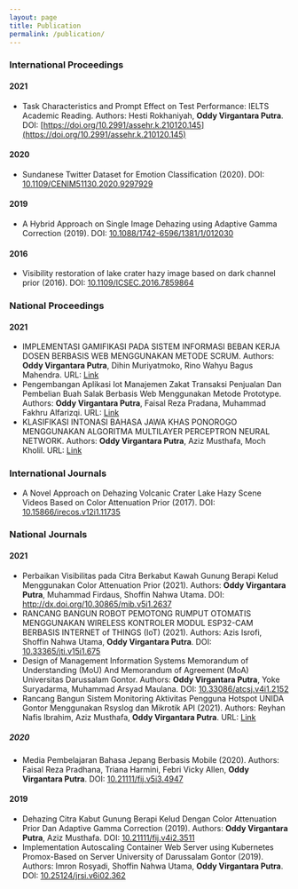 ```yaml
---
layout: page
title: Publication
permalink: /publication/
---
```


### International Proceedings ###
#### 2021 ####
* Task Characteristics and Prompt Effect on Test Performance: IELTS Academic Reading. Authors: Hesti Rokhaniyah, **Oddy Virgantara Putra**. DOI: [https://doi.org/10.2991/assehr.k.210120.145](https://doi.org/10.2991/assehr.k.210120.145)

#### 2020 ####
* Sundanese Twitter Dataset for Emotion Classification (2020). DOI: [10.1109/CENIM51130.2020.9297929](http://dx.doi.org/10.1109/CENIM51130.2020.9297929)

#### 2019 ####
* A Hybrid Approach on Single Image Dehazing using Adaptive Gamma Correction (2019). DOI: [10.1088/1742-6596/1381/1/012030](http://dx.doi.org/10.1088/1742-6596/1381/1/012030)

#### 2016 ####
* Visibility restoration of lake crater hazy image based on dark channel prior (2016). DOI: [10.1109/ICSEC.2016.7859864](http://dx.doi.org/10.1109/ICSEC.2016.7859864)

### National Proceedings ###
#### 2021 ####
* IMPLEMENTASI GAMIFIKASI PADA SISTEM INFORMASI BEBAN KERJA DOSEN BERBASIS WEB MENGGUNAKAN METODE SCRUM. Authors: **Oddy Virgantara Putra**, Dihin Muriyatmoko, Rino Wahyu Bagus Mahendra. URL: [Link](http://prosiding.rcipublisher.org/index.php/prosiding/article/view/154)
* Pengembangan Aplikasi Iot Manajemen Zakat Transaksi Penjualan Dan Pembelian Buah Salak Berbasis Web Menggunakan Metode Prototype. Authors: **Oddy Virgantara Putra**, Faisal Reza Pradana, Muhammad Fakhru Alfarizqi. URL: [Link](https://journal.akprind.ac.id/index.php/prosidingsnast/article/view/3372)
* KLASIFIKASI INTONASI BAHASA JAWA KHAS PONOROGO MENGGUNAKAN ALGORITMA MULTILAYER PERCEPTRON NEURAL NETWORK. Authors: **Oddy Virgantara Putra**, Aziz Musthafa, Moch Kholil. URL: [Link](http://prosiding.rcipublisher.org/index.php/prosiding/article/view/175)

### International Journals ###
* A Novel Approach on Dehazing Volcanic Crater Lake Hazy Scene Videos Based on Color Attenuation Prior (2017). DOI: [10.15866/irecos.v12i1.11735](http://dx.doi.org/10.15866/irecos.v12i1.11735)

### National Journals ###
#### 2021 ####
* Perbaikan Visibilitas pada Citra Berkabut Kawah Gunung Berapi Kelud Menggunakan Color Attenuation Prior (2021). Authors: **Oddy Virgantara Putra**, Muhammad Firdaus, Shoffin Nahwa Utama. DOI: http://dx.doi.org/10.30865/mib.v5i1.2637
* RANCANG BANGUN ROBOT PEMOTONG RUMPUT OTOMATIS MENGGUNAKAN WIRELESS KONTROLER MODUL ESP32-CAM BERBASIS INTERNET of THINGS (IoT) (2021). Authors: Azis Isrofi, Shoffin Nahwa Utama, **Oddy Virgantara Putra**. DOI: [10.33365/jti.v15i1.675](https://doi.org/10.33365/jti.v15i1.675)
* Design of Management Information Systems Memorandum of Understanding (MoU) And Memorandum of Agreement (MoA) Universitas Darussalam Gontor. Authors: **Oddy Virgantara Putra**, Yoke Suryadarma, Muhammad Arsyad Maulana. DOI: [10.33086/atcsj.v4i1.2152 ](https://doi.org/10.33086/atcsj.v4i1.2152) 
* Rancang Bangun Sistem Monitoring Aktivitas Pengguna Hotspot UNIDA Gontor Menggunakan Rsyslog dan Mikrotik API (2021). Authors: Reyhan Nafis Ibrahim, Aziz Musthafa, **Oddy Virgantara Putra**. URL: [Link](https://ejournal.stmik-sumedang.ac.id/index.php/infomans/article/view/208)

##### 2020 ####
* Media Pembelajaran Bahasa Jepang Berbasis Mobile (2020). Authors: Faisal Reza Pradhana, Triana Harmini, Febri Vicky Allen, **Oddy Virgantara Putra**. DOI: [10.21111/fij.v5i3.4947](http://dx.doi.org/10.21111/fij.v5i3.4947)
#### 2019 ####
* Dehazing Citra Kabut Gunung Berapi Kelud Dengan Color Attenuation Prior Dan Adaptive Gamma Correction (2019). Authors: **Oddy Virgantara Putra**, Aziz Musthafa. DOI: [10.21111/fij.v4i2.3511](http://dx.doi.org/10.21111/fij.v4i2.3511)
* Implementation Autoscaling Container Web Server using Kubernetes Promox-Based on Server University of Darussalam Gontor (2019). Authors: Imron Rosyadi, Shoffin Nahwa Utama, **Oddy Virgantara Putra**. DOI: [10.25124/jrsi.v6i02.362](http://dx.doi.org/10.25124/jrsi.v6i02.362)
